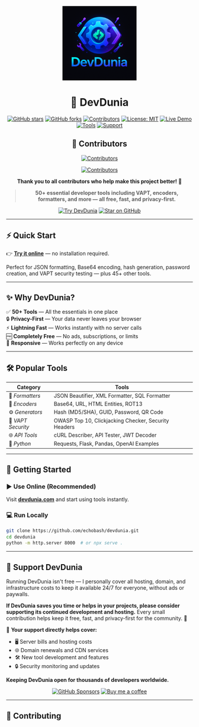 <div align="center">

<img src="images/logo.png" alt="DevDunia Logo" width="200" height="auto">

# 🚀 **DevDunia**

[![GitHub stars](https://img.shields.io/github/stars/echobash/devdunia?style=social)](https://github.com/echobash/devdunia)
[![GitHub forks](https://img.shields.io/github/forks/echobash/devdunia?style=social)](https://github.com/echobash/devdunia/fork)
[![Contributors](https://img.shields.io/github/contributors/echobash/devdunia)]()
[![License: MIT](https://img.shields.io/badge/License-MIT-yellow.svg)](LICENSE)
[![Live Demo](https://img.shields.io/badge/Live%20Demo-DevDunia-blue)](https://devdunia.com)
[![Tools](https://img.shields.io/badge/Tools-50+-green)](https://devdunia.com)
[![Support](https://img.shields.io/badge/Support-❤️_DevDunia-red)](#support-my-work)

## 👥 Contributors

[![Contributors](https://img.shields.io/github/contributors/echobash/devdunia.svg)](https://github.com/echobash/devdunia/graphs/contributors)

[![Contributors](https://contrib.rocks/image?repo=echobash/devdunia)](https://github.com/echobash/devdunia/graphs/contributors)

**Thank you to all contributors who help make this project better!** 🎉

> **50+ essential developer tools including VAPT, encoders, formatters, and more — all free, fast, and privacy-first.**

[![Try DevDunia](https://img.shields.io/badge/Try%20DevDunia-Now-brightgreen?style=for-the-badge)](https://devdunia.com)
[![Star on GitHub](https://img.shields.io/badge/Star%20on%20GitHub-⭐-yellow?style=for-the-badge)](https://github.com/echobash/devdunia)

</div>

---

## ⚡ Quick Start

👉 **[Try it online](https://devdunia.com)** — no installation required.

Perfect for JSON formatting, Base64 encoding, hash generation, password creation, and VAPT security testing — plus 45+ other tools.

---

## ✨ Why DevDunia?

✅ **50+ Tools** — All the essentials in one place  
🔒 **Privacy-First** — Your data never leaves your browser  
⚡ **Lightning Fast** — Works instantly with no server calls  
🆓 **Completely Free** — No ads, subscriptions, or limits  
📱 **Responsive** — Works perfectly on any device  

---

## 🛠️ Popular Tools

| **Category** | **Tools** |
|--------------|-----------|
| 🧩 *Formatters* | JSON Beautifier, XML Formatter, SQL Formatter |
| 🔐 *Encoders* | Base64, URL, HTML Entities, ROT13 |
| ⚙️ *Generators* | Hash (MD5/SHA), GUID, Password, QR Code |
| 🧠 *VAPT Security* | OWASP Top 10, Clickjacking Checker, Security Headers |
| 🌐 *API Tools* | cURL Describer, API Tester, JWT Decoder |
| 🐍 *Python* | Requests, Flask, Pandas, OpenAI Examples |

---

## 🚀 Getting Started

### ▶️ Use Online (Recommended)
Visit **[devdunia.com](https://devdunia.com)** and start using tools instantly.

### 💻 Run Locally
```bash
git clone https://github.com/echobash/devdunia.git
cd devdunia
python -m http.server 8000  # or npx serve .
```

---

## 💝 Support DevDunia

Running DevDunia isn't free — I personally cover all hosting, domain, and infrastructure costs to keep it available 24/7 for everyone, without ads or paywalls.

**If DevDunia saves you time or helps in your projects, please consider supporting its continued development and hosting.** Every small contribution helps keep it free, fast, and privacy-first for the community. 🙌

💬 **Your support directly helps cover:**
- 🖥️ Server bills and hosting costs
- 🌐 Domain renewals and CDN services  
- 🛠️ New tool development and features
- 🔒 Security monitoring and updates

**Keeping DevDunia open for thousands of developers worldwide.**

<div align="center">

[![GitHub Sponsors](https://img.shields.io/badge/Sponsor-❤️_Support_DevDunia-ea4aaa?style=for-the-badge&logo=github)](https://github.com/sponsors/echobash)
[![Buy me a coffee](https://img.shields.io/badge/Buy_me_a_coffee-☕_Support_DevDunia-FFDD00?style=for-the-badge&logo=ko-fi)](https://ko-fi.com/echobash)

</div>

---

## 🤝 Contributing
